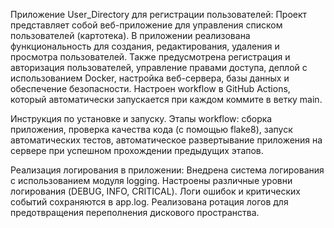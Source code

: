 Приложение User_Directory для регистрации пользователей: 
Проект представляет собой веб-приложение для управления списком пользователей (картотека). 
В приложении реализована функциональность для создания, редактирования, удаления и просмотра пользователей. 
Также предусмотрена регистрация и авторизация пользователей, управление правами доступа, деплой с использованием Docker, настройка веб-сервера, базы данных и обеспечение безопасности.
Настроен workflow в GitHub Actions, который автоматически запускается при каждом коммите в ветку main.

Инструкция по установке и запуску.
Этапы workflow:
сборка приложения,
проверка качества кода (с помощью flake8),
запуск автоматических тестов,
автоматическое развертывание приложения на сервере при успешном прохождении предыдущих этапов.

Реализация логирования в приложении: Внедрена система логирования с использованием модуля logging. Настроены различные уровни логирования (DEBUG, INFO, CRITICAL). 
Логи ошибок и критических событий сохраняются в app.log. Реализована ротация логов для предотвращения переполнения дискового пространства.
